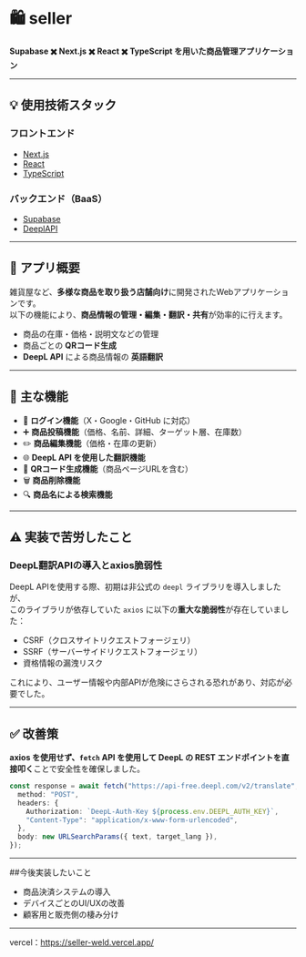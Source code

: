 # 🛍️ seller

**Supabase ✖️ Next.js ✖️ React ✖️ TypeScript を用いた商品管理アプリケーション**

---

## 💡 使用技術スタック

### フロントエンド
- [Next.js](https://nextjs.org/)
- [React](https://reactjs.org/)
- [TypeScript](https://www.typescriptlang.org/)

### バックエンド（BaaS）
- [Supabase](https://supabase.com/)
- [DeeplAPI](https://support.deepl.com/hc/ja/articles/360021200939-DeepL-API-Free)
---

## 📝 アプリ概要

雑貨屋など、**多様な商品を取り扱う店舗向け**に開発されたWebアプリケーションです。  
以下の機能により、**商品情報の管理・編集・翻訳・共有**が効率的に行えます。

- 商品の在庫・価格・説明文などの管理
- 商品ごとの **QRコード生成**
- **DeepL API** による商品情報の **英語翻訳**

---

## 🔧 主な機能

- 🔐 **ログイン機能**（X・Google・GitHub に対応）
- ➕ **商品投稿機能**（価格、名前、詳細、ターゲット層、在庫数）
- ✏️ **商品編集機能**（価格・在庫の更新）
- 🌐 **DeepL API を使用した翻訳機能**
- 📱 **QRコード生成機能**（商品ページURLを含む）
- 🗑️ **商品削除機能**
- 🔍 **商品名による検索機能**

---

## ⚠️ 実装で苦労したこと

### DeepL翻訳APIの導入とaxios脆弱性

DeepL APIを使用する際、初期は非公式の `deepl` ライブラリを導入しましたが、  
このライブラリが依存していた `axios` に以下の**重大な脆弱性**が存在していました：

- CSRF（クロスサイトリクエストフォージェリ）
- SSRF（サーバーサイドリクエストフォージェリ）
- 資格情報の漏洩リスク

これにより、ユーザー情報や内部APIが危険にさらされる恐れがあり、対応が必要でした。

---

## ✅ 改善策

**axios を使用せず、`fetch` API を使用して DeepL の REST エンドポイントを直接叩く**ことで安全性を確保しました。

```ts
const response = await fetch("https://api-free.deepl.com/v2/translate", {
  method: "POST",
  headers: {
    Authorization: `DeepL-Auth-Key ${process.env.DEEPL_AUTH_KEY}`,
    "Content-Type": "application/x-www-form-urlencoded",
  },
  body: new URLSearchParams({ text, target_lang }),
});

```
---
##今後実装したいこと
- 商品決済システムの導入
- デバイスごとのUI/UXの改善
- 顧客用と販売側の棲み分け
---
vercel：https://seller-weld.vercel.app/


